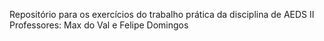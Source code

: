 Repositório para os exercícios do trabalho prática da disciplina de AEDS II 
Professores: Max do Val e Felipe Domingos